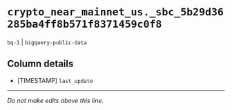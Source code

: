 # `crypto_near_mainnet_us._sbc_5b29d36285ba4ff8b571f8371459c0f8`
`bq-1` | `bigquery-public-data`

## Column details
* [TIMESTAMP] `last_update`

-------------------------------------------------------------------------------
*Do not make edits above this line.*
